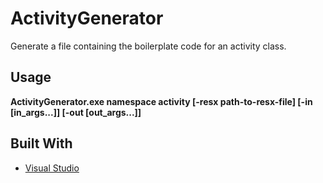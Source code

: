 # ActivityGenerator

Generate a file containing the boilerplate code for an activity class.

## Usage

**ActivityGenerator.exe namespace activity [-resx path-to-resx-file] [-in [in_args...]] [-out [out_args...]]**

## Built With

* [Visual Studio](https://visualstudio.microsoft.com/vs/)
